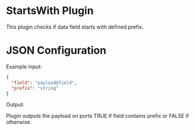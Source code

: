# StartsWith Plugin

This plugin checks if data field starts with defined prefix.

# JSON Configuration

Example input:

```json
{
  "field": "payload@field",
  "prefix": "string"
}
```

Output:

Plugin outputs the payload on ports TRUE if field contains prefix or FALSE if otherwise.